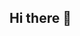 ## Hi there 👋

<!--
**bigvvs/bigvvs** is a ✨ _special_ ✨ repository because its `README.md` (this file) appears on your GitHub profile.

- 🔭 I’m currently working on Red Rocks Roleplay and I Dont Smoke RP
- 🌱 I’m currently learning lua, html, css, js, reac and ts
-->
